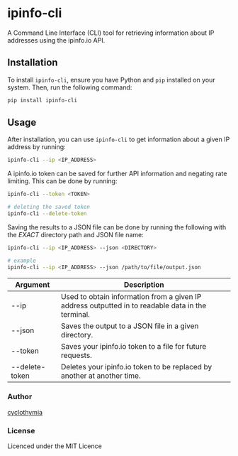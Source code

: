 # ipinfo-cli

A Command Line Interface (CLI) tool for retrieving information about IP addresses using the ipinfo.io API.

## Installation

To install `ipinfo-cli`, ensure you have Python and `pip` installed on your system. Then, run the following command:

```bash
pip install ipinfo-cli
```

## Usage

After installation, you can use `ipinfo-cli` to get information about a given IP address by running:

```bash
ipinfo-cli --ip <IP_ADDRESS>
```

A ipinfo.io token can be saved for further API information and negating rate limiting. This can be done by running:

```bash
ipinfo-cli --token <TOKEN>

# deleting the saved token
ipinfo-cli --delete-token
```

Saving the results to a JSON file can be done by running the following with the *EXACT* directory path and JSON file name:

```bash
ipinfo-cli --ip <IP_ADDRESS> --json <DIRECTORY>

# example
ipinfo-cli --ip <IP_ADDRESS> --json /path/to/file/output.json
```

| Argument | Description |
| --------- | ---------------- |
| --ip | Used to obtain information from a given IP address outputted in to readable data in the terminal. |
| --json | Saves the output to a JSON file in a given directory. |
| --token | Saves your ipinfo.io token to a file for future requests. |
| --delete-token | Deletes your ipinfo.io token to be replaced by another at another time. |

### Author

[cyclothymia](https://github.com/cyclothymia)

### License

Licenced under the MIT Licence
